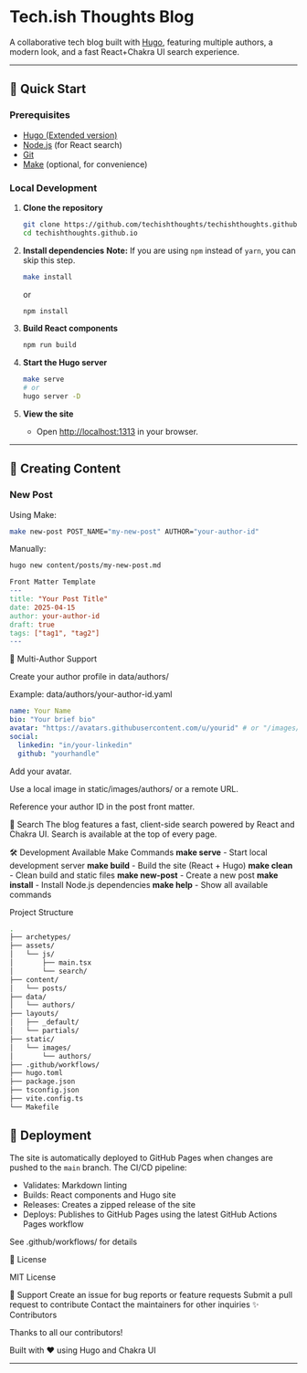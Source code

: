 # Tech.ish Thoughts Blog

A collaborative tech blog built with [Hugo](https://gohugo.io/), featuring multiple authors, a modern look, and a fast React+Chakra UI search experience.

---

## 🚀 Quick Start

### Prerequisites

- [Hugo (Extended version)](https://gohugo.io/getting-started/installing/)
- [Node.js](https://nodejs.org/) (for React search)
- [Git](https://git-scm.com/)
- [Make](https://www.gnu.org/software/make/) (optional, for convenience)

### Local Development

1. **Clone the repository**
    ```bash
    git clone https://github.com/techishthoughts/techishthoughts.github.io.git
    cd techishthoughts.github.io
    ```

2. **Install dependencies**
  **Note:** If you are using `npm` instead of `yarn`, you can skip this step.
    ```bash
    make install
    ```
    or
    ```bash
    npm install
    ```

3. **Build React components**
    ```bash
    npm run build
    ```

4. **Start the Hugo server**
    ```bash
    make serve
    # or
    hugo server -D
    ```

5. **View the site**
    - Open [http://localhost:1313](http://localhost:1313) in your browser.

---

## 📝 Creating Content

### New Post

Using Make:

```bash
make new-post POST_NAME="my-new-post" AUTHOR="your-author-id"
```

Manually:

```bash
hugo new content/posts/my-new-post.md
```
```makefile
Front Matter Template
---
title: "Your Post Title"
date: 2025-04-15
author: your-author-id
draft: true
tags: ["tag1", "tag2"]
---
```

👥 Multi-Author Support

Create your author profile in data/authors/

Example: data/authors/your-author-id.yaml

```yaml
name: Your Name
bio: "Your brief bio"
avatar: "https://avatars.githubusercontent.com/u/yourid" # or "/images/authors/your-avatar.jpg"
social:
  linkedin: "in/your-linkedin"
  github: "yourhandle"
```

Add your avatar.

Use a local image in static/images/authors/ or a remote URL.

Reference your author ID in the post front matter.

🔎 Search
The blog features a fast, client-side search powered by React and Chakra UI.
Search is available at the top of every page.

🛠 Development
Available Make Commands
**make serve** - Start local development server
**make build** - Build the site (React + Hugo)
**make clean** - Clean build and static files
**make new-post** - Create a new post
**make install** - Install Node.js dependencies
**make help** - Show all available commands

Project Structure
```bash
.
├── archetypes/
├── assets/
│   └── js/
│       ├── main.tsx
│       └── search/
├── content/
│   └── posts/
├── data/
│   └── authors/
├── layouts/
│   ├── _default/
│   └── partials/
├── static/
│   └── images/
│       └── authors/
├── .github/workflows/
├── hugo.toml
├── package.json
├── tsconfig.json
├── vite.config.ts
└── Makefile
```

## 🚀 Deployment
The site is automatically deployed to GitHub Pages when changes are pushed to the `main` branch. The CI/CD pipeline:

- Validates: Markdown linting
- Builds: React components and Hugo site
- Releases: Creates a zipped release of the site
- Deploys: Publishes to GitHub Pages using the latest GitHub Actions Pages workflow

See .github/workflows/ for details

📜 License

MIT License

🤝 Support
Create an issue for bug reports or feature requests
Submit a pull request to contribute
Contact the maintainers for other inquiries
✨ Contributors

Thanks to all our contributors!

Built with ❤️ using Hugo and Chakra UI

---